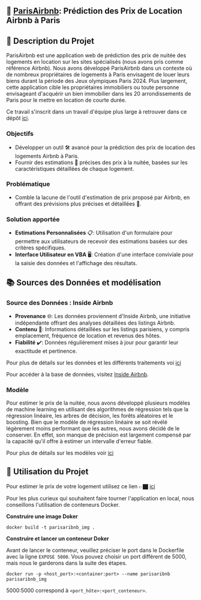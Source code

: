 ## 🏡 [ParisAirbnb](https://tryparisairbnb-f7bcf2a9b109.herokuapp.com/): Prédiction des Prix de Location Airbnb à Paris

## 🎯 Description du Projet


ParisAirbnb est une application web de prédiction des prix de nuitée des logements en location sur les sites spécialisés (nous avons pris comme référence Airbnb). Nous avons développé ParisAirbnb dans un contexte où de nombreux propriétaires de logements à Paris envisagent de louer leurs biens durant la période des Jeux olympiques Paris 2024. Plus largement, cette application cible les propriétaires immobiliers ou toute personne envisageant d'acquérir un bien immobilier dans les 20 arrondissements de Paris pour le mettre en location de courte durée.

Ce travail s'inscrit dans un travail d'équipe plus large à retrouver dans ce dépôt [ici](https://github.com/Val832/produit_digital).

### Objectifs
- Développer un outil 🛠️ avancé pour la prédiction des prix de location des logements Airbnb à Paris. 
- Fournir des estimations 💸 précises des prix à la nuitée, basées sur les caractéristiques détaillées de chaque logement.

### Problématique
- Comble la lacune de l'outil d'estimation de prix proposé par Airbnb, en offrant des prévisions plus précises et détaillées 🎯.

### Solution apportée
- **Estimations Personnalisées** 📋: Utilisation d'un formulaire pour permettre aux utilisateurs de recevoir des estimations basées sur des critères spécifiques.
- **Interface Utilisateur en VBA** 🖥️: Création d'une interface conviviale pour la saisie des données et l'affichage des résultats.


## 📚 Sources des Données et modélisation

### Source des Données : Inside Airbnb
- **Provenance** 🌐: Les données proviennent d'Inside Airbnb, une initiative indépendante offrant des analyses détaillées des listings Airbnb.
- **Contenu** 📄: Informations détaillées sur les listings parisiens, y compris emplacement, fréquence de location et revenus des hôtes.
- **Fiabilité** ✔️: Données régulièrement mises à jour pour garantir leur exactitude et pertinence.

Pour plus de détails sur les données et les différents traitements voi [ici](https://github.com/Val832/produit_digital/tree/main/src/df_manipulation/2023)

Pour accéder à la base de données, visitez [Inside Airbnb](http://insideairbnb.com/get-the-data.html).

### Modèle
Pour estimer le prix de la nuitée, nous avons développé plusieurs modèles de machine learning en utilisant des algorithmes de régression tels que la régression linéaire, les arbres de décision, les forêts aléatoires et le boosting. Bien que le modèle de régression linéaire se soit révélé légèrement moins performant que les autres, nous avons décidé de le conserver. En effet, son manque de précision est largement compensé par la capacité qu'il offre à estimer un intervalle d'erreur fiable.

Pour plus de détails sur les modèles voir [ici](https://github.com/Val832/produit_digital/tree/main/src/data_science/models)



## 🚀 Utilisation du Projet

Pour estimer le prix de votre logement utilisez ce lien 👉🏿 [ici](https://tryparisairbnb-f7bcf2a9b109.herokuapp.com/)

Pour les plus curieux qui souhaitent faire tourner l'application en local, nous conseillons l'utilisation de conteneurs Docker.

**Construire une image Doker**

```bach
docker build -t parisaribnb_img . 
``` 

**Construire et lancer un conteneur Doker**

Avant de lancer le conteneur, veuillez préciser le port dans le Dockerfile avec la ligne `EXPOSE 5000`.
Vous pouvez choisir un port différent de 5000, mais nous le garderons dans la suite des étapes.

```bach
docker run -p <host_port>:<container:port> --name parisaribnb  parisaribnb_img
``` 


5000:5000 correspond à `<port_hôte>:<port_conteneur>`.
